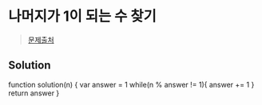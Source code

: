 # 나머지가 1이 되는 수 찾기

>[문제출처](https://programmers.co.kr/learn/courses/30/lessons/87389)

## Solution
function solution(n) {
  var answer = 1
  while(n % answer != 1){
    answer += 1
  }
  return answer
}
```
